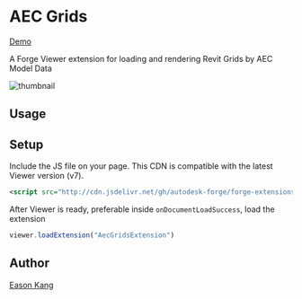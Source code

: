 # AEC Grids

[Demo](https://forge-extensions.autodesk.io/?extension=AecGridsExtensionn)

A Forge Viewer extension for loading and rendering Revit Grids by AEC Model Data

![thumbnail](extension.gif)

## Usage

## Setup

Include the JS file on your page. This CDN is compatible with the latest Viewer version (v7).

```xml
<script src="http://cdn.jsdelivr.net/gh/autodesk-forge/forge-extensions/public/extensions/AecGridsExtension/contents/main.js"></script>
```

After Viewer is ready, preferable inside `onDocumentLoadSuccess`, load the extension

```javascript
viewer.loadExtension("AecGridsExtension")
```

## Author  
[Eason Kang](https://twitter.com/yiskang)